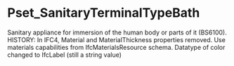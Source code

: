 # Pset_SanitaryTerminalTypeBath

Sanitary appliance for immersion of the human body or parts of it (BS6100). HISTORY: In IFC4, Material and MaterialThickness properties removed. Use materials capabilities from IfcMaterialsResource schema. Datatype of color changed to IfcLabel (still a string value)
